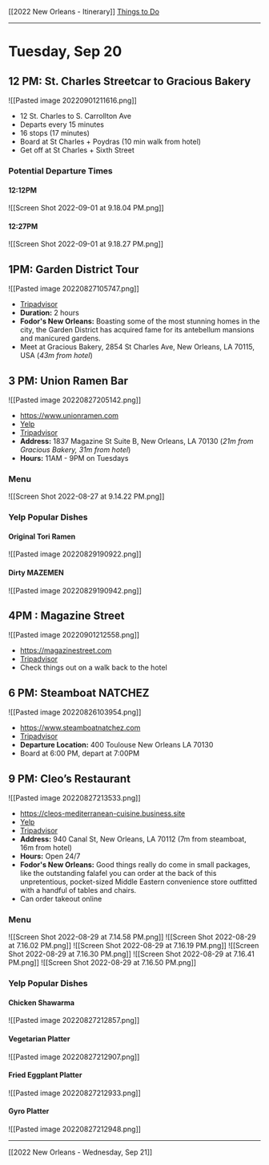 [[2022 New Orleans - Itinerary]]
[Things to Do](https://www.neworleans.com/plan/neighborhoods/uptown-garden-district/)

---
# Tuesday, Sep 20

## 12 PM: St. Charles Streetcar to Gracious Bakery
![[Pasted image 20220901211616.png]]
- 12 St. Charles to S. Carrollton Ave
- Departs every 15 minutes
- 16 stops (17 minutes)
- Board at St Charles + Poydras (10 min walk from hotel)
- Get off at St Charles + Sixth Street

### Potential Departure Times
#### 12:12PM
![[Screen Shot 2022-09-01 at 9.18.04 PM.png]]

#### 12:27PM
![[Screen Shot 2022-09-01 at 9.18.27 PM.png]]

## 1PM: Garden District Tour
![[Pasted image 20220827105747.png]]
- [Tripadvisor](https://www.tripadvisor.com/AttractionProductReview-g60864-d12648005-New_Orleans_Garden_District_Walking_Tour-New_Orleans_Louisiana.html)
- **Duration:** 2 hours
- **Fodor's New Orleans:** Boasting some of the most stunning homes in the city, the Garden District has acquired fame for its antebellum mansions and manicured gardens.
- Meet at Gracious Bakery, 2854 St Charles Ave, New Orleans, LA 70115, USA (*43m from hotel*)

## 3 PM: Union Ramen Bar
![[Pasted image 20220827205142.png]]
- https://www.unionramen.com
- [Yelp](https://www.yelp.com/biz/union-ramen-new-orleans)
- [Tripadvisor](https://www.tripadvisor.com/Restaurant_Review-g60864-d21285315-Reviews-Union_Ramen-New_Orleans_Louisiana.html)
- **Address:** 1837 Magazine St Suite B, New Orleans, LA 70130 (*21m from Gracious Bakery, 31m from hotel*)
- **Hours:** 11AM - 9PM on Tuesdays

### Menu
![[Screen Shot 2022-08-27 at 9.14.22 PM.png]]

### Yelp Popular Dishes
#### Original Tori Ramen
![[Pasted image 20220829190922.png]]

#### Dirty MAZEMEN
![[Pasted image 20220829190942.png]]

## 4PM : Magazine Street
![[Pasted image 20220901212558.png]]
- https://magazinestreet.com
- [Tripadvisor](https://www.tripadvisor.com/Attraction_Review-g60864-d143312-Reviews-Magazine_Street-New_Orleans_Louisiana.html)
- Check things out on a walk back to the hotel

## 6 PM: Steamboat NATCHEZ
![[Pasted image 20220826103954.png]]
- https://www.steamboatnatchez.com
- [Tripadvisor](https://www.tripadvisor.com/Attraction_Review-g60864-d549409-Reviews-Steamboat_Natchez-New_Orleans_Louisiana.html)
- **Departure Location:** 400 Toulouse New Orleans LA 70130 
- Board at 6:00 PM, depart at 7:00PM

## 9 PM: Cleo’s Restaurant
![[Pasted image 20220827213533.png]]
-  https://cleos-mediterranean-cuisine.business.site
- [Yelp](https://www.yelp.com/biz/cleos-new-orleans)
- [Tripadvisor](https://www.tripadvisor.com/Restaurant_Review-g60864-d4835751-Reviews-Cleo_s_Mediterranean_Cuisine_Convenience-New_Orleans_Louisiana.html)
- **Address:** 940 Canal St, New Orleans, LA 70112 (7m from steamboat, 16m from hotel)
- **Hours:** Open 24/7
- **Fodor's New Orleans:** Good things really do come in small packages, like the outstanding falafel you can order at the back of this unpretentious, pocket-sized Middle Eastern convenience store outfitted with a handful of tables and chairs.
- Can order takeout online

### Menu
![[Screen Shot 2022-08-29 at 7.14.58 PM.png]]
![[Screen Shot 2022-08-29 at 7.16.02 PM.png]]
![[Screen Shot 2022-08-29 at 7.16.19 PM.png]]
![[Screen Shot 2022-08-29 at 7.16.30 PM.png]]
![[Screen Shot 2022-08-29 at 7.16.41 PM.png]]
![[Screen Shot 2022-08-29 at 7.16.50 PM.png]]

### Yelp Popular Dishes
#### Chicken Shawarma
![[Pasted image 20220827212857.png]]

#### Vegetarian Platter
![[Pasted image 20220827212907.png]]

#### Fried Eggplant Platter
![[Pasted image 20220827212933.png]]

#### Gyro Platter
![[Pasted image 20220827212948.png]]

---
[[2022 New Orleans - Wednesday, Sep 21]]